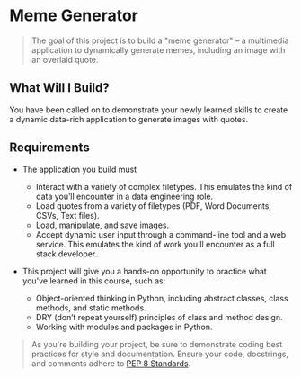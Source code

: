 # Meme Generator

> The goal of this project is to build a "meme generator" – a multimedia application to dynamically generate memes, including an image with an overlaid quote.

## What Will I Build?
You have been called on to demonstrate your newly learned skills to create a dynamic data-rich application to generate images with quotes.

## Requirements

- The application you build must
    - Interact with a variety of complex filetypes. This emulates the kind of data you’ll encounter in a data engineering role.
    - Load quotes from a variety of filetypes (PDF, Word Documents, CSVs, Text files).
    - Load, manipulate, and save images.
    - Accept dynamic user input through a command-line tool and a web service. This emulates the kind of work you’ll encounter as a full stack developer.

- This project will give you a hands-on opportunity to practice what you've learned in this course, such as:
    - Object-oriented thinking in Python, including abstract classes, class methods, and static methods.
    - DRY (don’t repeat yourself) principles of class and method design.
    - Working with modules and packages in Python.

> As you're building your project, be sure to demonstrate coding best practices for style and documentation. Ensure your code, docstrings, and comments adhere to [PEP 8 Standards](https://www.python.org/dev/peps/pep-0008/).



